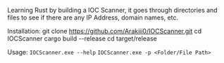 Learning Rust by building a IOC Scanner, it goes through directories and files to see if there are any IP Address, domain names, etc.

Installation:
git clone https://github.com/Arakiii0/IOCScanner.git
cd IOCScanner
cargo build --release
cd target/release

Usage:
`IOCScanner.exe --help`
`IOCScanner.exe -p <Folder/File Path>`
